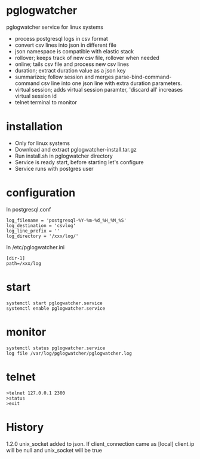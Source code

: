 # pglogwatcher
pglogwatcher service for linux systems

- process postgresql logs in csv format
- convert csv lines into json in different file
- json namespace is compatible with elastic stack
- rollover; keeps track of new csv file, rollover when needed
- online; tails csv file and process new csv lines
- duration; extract duration value as a json key
- summarizes; follow session and merges parse-bind-command-command csv line into one json line with extra duration parameters.
- virtual session; adds virtual session paramter, 'discard all' increases virtual session id
- telnet terminal to monitor

# installation
- Only for linux systems
- Download and extract pglogwatcher-install.tar.gz
- Run install.sh in pglogwatcher directory
- Service is ready start, before starting let's configure
- Service runs with postgres user

# configuration
In postgresql.conf
```
log_filename = 'postgresql-%Y-%m-%d_%H_%M_%S'
log_destination = 'csvlog'	
log_line_prefix = ''
log_directory = '/xxx/log/'	
```

In /etc/pglogwatcher.ini
```
[dir-1]
path=/xxx/log
```
# start
```
systemctl start pglogwatcher.service
systemctl enable pglogwatcher.service
```
# monitor
```
systemctl status pglogwatcher.service
log file /var/log/pglogwatcher/pglogwatcher.log
```
# telnet
```
>telnet 127.0.0.1 2300
>status
>exit
```
# History
1.2.0
unix_socket added to json. If client_connection came as [local] client.ip will be null and unix_socket will be true
